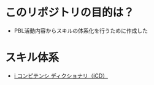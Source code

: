 # このリポジトリの目的は？
- PBL活動内容からスキルの体系化を行うために作成した

# スキル体系
- [i コンピテンシ ディクショナリ（iCD）](https://www.ipa.go.jp/jinzai/skill-standard/plus-it-ui/history/icd.html)